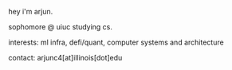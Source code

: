 hey i'm arjun.

sophomore @ uiuc studying cs.

interests: ml infra, defi/quant, computer systems and architecture

contact: arjunc4[at]illinois[dot]edu 

<!---
lehendo/lehendo is a ✨ special ✨ repository because its `README.md` (this file) appears on your GitHub profile.
You can click the Preview link to take a look at your changes.
--->
